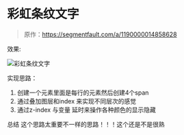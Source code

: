 # 彩虹条纹文字

> 原作：https://segmentfault.com/a/1190000014858628

效果:

![彩虹条纹文字](https://github.com/FengYangLiu/front-end-daily-challenges/blob/master/images/022-stripy-rainbow-text-effects.gif)


实现思路：

1. 创建一个元素里面是每行的元素然后创建4个span
2. 通过叠加图层和index 来实现不同层次的感觉
3. 通过z-index 与变量 延时来操作各种颜色的显示隐藏

总结
这个思路太重要不一样的思路！！！这个还是不是很熟















